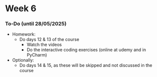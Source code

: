 # Week 6

### To-Do (until 28/05/2025)

* Homework:
  * Do days 12 & 13 of the course
    * Watch the videos
    * Do the interactive coding exercises (online at udemy and in PyCharm)
* Optionally:
  * Do days 14 & 15, as these will be skipped and not discussed in the course

